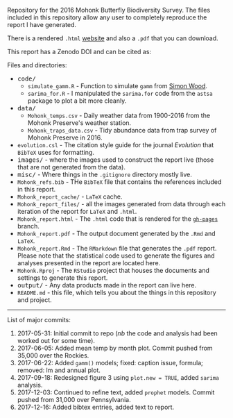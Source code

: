 Repository for the 2016 Mohonk Butterfly Biodiversity Survey. The files included in this repository allow any user to completely reproduce the report I have generated.

There is a rendered `.html` [website](https://butterflyology.github.io/Mohonk_report/Mohonk_report.html) and also a `.pdf` that you can download.

This report has a Zenodo DOI and can be cited as:

Files and directories:
* <kbd>code/</kbd>
  * `simulate_gamm.R` - Function to simulate `gamm` from [Simon Wood](https://gist.github.com/gavinsimpson/d23ae67e653d5bfff652).
  * `sarima_for.R` - I manipulated the `sarima.for` code from the `astsa` package to plot a bit more cleanly.
* <kbd>data/</kbd>
  * `Mohonk_temps.csv` - Daily weather data from 1900-2016 from the Mohonk Preserve's weather station.
  * `Mohonk_traps_data.csv` - Tidy abundance data from trap survey of Mohonk Preserve in 2016.
* `evolution.csl` - The citation style guide for the journal *Evolution* that `BibTeX` uses for formatting.
* <kbd>images/</kbd> - where the images used to construct the report live (those that are not generated from the data).
* <kbd>misc/</kbd> - Where things in the `.gitignore` directory mostly live.
* `Mohonk_refs.bib` - THe `BibTeX` file that contains the references included in this report.
* `Mohonk_report_cache/` - `LaTeX` cache.
* `Mohonk_report_files/` - all the images generated from data through each iteration of the report for `LaTeX` and `.html`.
* `Mohonk_report.html` -  The `.html` code that is rendered for the [`gh-pages`](https://butterflyology.github.io/Mohonk_report/Mohonk_report.html) branch.
* `Mohonk_report.pdf` - The output document generated by the `.Rmd`  and `LaTeX`.
* `Mohonk_report.Rmd` - The `RMarkdown` file that generates the `.pdf` report. Please note that the statistical code used to generate the figures and analyses presented in the report are located here.
* `Mohonk.Rproj` - The `RStudio` project that houses the documents and settings to generate this report.
* <kbd>output/</kbd> - Any data products made in the report can live here.
* `README.md` - this file, which tells you about the things in this repository and project.



---
List of major commits:

1. 2017-05-31: Initial commit to repo (*nb* the code and analysis had been worked out for some time).
1. 2017-06-05: Added mean temp by month plot. Commit pushed from 35,000 over the Rockies.
1. 2017-06-22: Added `gamm()` models; fixed: caption issue, formula; removed: lm and annual plot.
1. 2017-09-18: Redesigned figure 3 using `plot.new = TRUE`, added `sarima` analysis.
1. 2017-12-03: Continued to refine text, added `prophet` models. Commit pushed from 31,000 over Pennsylvania.
1. 2017-12-16: Added bibtex entries, added text to report.
